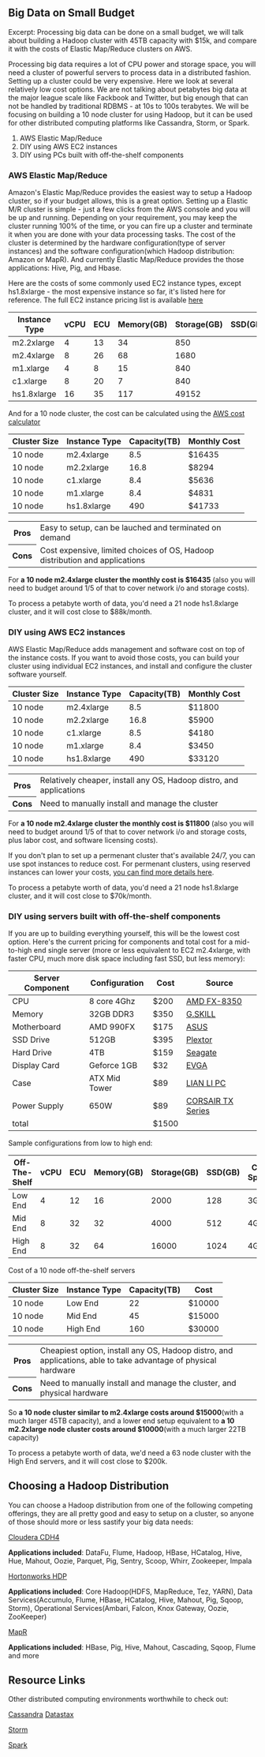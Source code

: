 ## Big Data on Small Budget

Excerpt: Processing big data can be done on a small budget, we will talk about building a Hadoop cluster with 45TB capacity with $15k, and compare it with the costs of Elastic Map/Reduce clusters on AWS.

Processing big data requires a lot of CPU power and storage space, you will need a cluster of powerful servers to process data in a distributed fashion. Setting up a cluster could be very expensive. Here we look at several relatively low cost options. We are not talking about petabytes big data at the major league scale like Fackbook and Twitter, but big enough that can not be handled by traditional RDBMS - at 10s to 100s terabytes. We will be focusing on building a 10 node cluster for using Hadoop, but it can be used for other distributed computing platforms like Cassandra, Storm, or Spark.

1. AWS Elastic Map/Reduce
2. DIY using AWS EC2 instances
3. DIY using PCs built with off-the-shelf components

### AWS Elastic Map/Reduce

Amazon's Elastic Map/Reduce provides the easiest way to setup a Hadoop cluster, so if your budget allows, this is a great option. Setting up a Elastic M/R cluster is simple - just a few clicks from the AWS console and you will be up and running.  Depending on your requirement, you may keep the cluster running 100% of the time, or you can fire up a cluster and terminate it when you are done with your data processing tasks. The cost of the cluster is determined by the hardware configuration(type of server instances) and the software configuration(which Hadoop distribution: Amazon or MapR). And currently Elastic Map/Reduce provides the those applications: Hive, Pig, and Hbase. 

Here are the costs of some commonly used EC2 instance types, except hs1.8xlarge - the most expensive instance so far, it's listed here for reference. The full EC2 instance pricing list is available [here](http://aws.amazon.com/elasticmapreduce/pricing/)
<table border="0.5">
<thead>
<tr><th>Instance Type</th><th>vCPU</th><th>ECU</th><th>Memory(GB)</th><th>Storage(GB)</th><th>SSD(GB)</th><th>Cost/Hour</th><th>Cost/Month</th></tr>
</thead>
<tbody>
<tr><td>m2.2xlarge</td><td>4</td><td>13</td><td>34</td><td>850</td><td></td><td>$0.82</td><td>$590</td></tr>
<tr><td>m2.4xlarge</td><td>8</td><td>26</td><td>68</td><td>1680</td><td></td><td>$1.64</td><td>$1180</td></tr>
<tr><td>m1.xlarge</td><td>4</td><td>8</td><td>15</td><td>840</td><td></td><td>$0.48</td><td>$345</td></tr>
<tr><td>c1.xlarge</td><td>8</td><td>20</td><td>7</td><td>840</td><td></td><td>$0.58</td><td>$418</td></tr>
<tr><td>hs1.8xlarge</td><td>16</td><td>35</td><td>117</td><td>49152</td><td></td><td>$4.60</td><td>$3312</td></tr>
</tbody>
</table>


And for a 10 node cluster, the cost can be calculated using the [AWS cost calculator](http://calculator.s3.amazonaws.com/calc5.html#s=EMR)


<table border="0.5">
<thead>
<tr><th>Cluster Size</th><th>Instance Type</th><th>Capacity(TB)</th><th>Monthly Cost</th></tr>
</thead>
<tbody>
<tr><td>10 node</td><td>m2.4xlarge</td><td>8.5</td><td>$16435</td></tr>
<tr><td>10 node</td><td>m2.2xlarge</td><td>16.8</td><td>$8294</td></tr>
<tr><td>10 node</td><td>c1.xlarge</td><td>8.4</td><td>$5636</td></tr>
<tr><td>10 node</td><td>m1.xlarge</td><td>8.4</td><td>$4831</td></tr>
<tr><td>10 node</td><td>hs1.8xlarge</td><td>490</td><td>$41733</td></tr>
</tbody>
</table>

<table border="0.5">
<tbody>
<tr><th>Pros</th><td>Easy to setup, can be lauched and terminated on demand</td><tr>
<tr><th>Cons</th><td>Cost expensive, limited choices of OS, Hadoop distribution and applications</td><tr>
</tbody>
</table>

For **a 10 node m2.4xlarge cluster the monthly cost is $16435** (also you will need to budget around 1/5 of that to cover network i/o and storage costs).

To process a petabyte worth of data, you'd need a 21 node hs1.8xlarge cluster, and it will cost close to $88k/month. 

### DIY using AWS EC2 instances 

AWS Elastic Map/Reduce adds management and software cost on top of the instance costs. If you want to avoid those costs, you can build your cluster using individual EC2 instances, and install and configure the cluster software yourself.

<table border="0.5">
<thead>
<tr><th>Cluster Size</th><th>Instance Type</th><th>Capacity(TB)</th><th>Monthly Cost</th></tr>
</thead>
<tbody>
<tr><td>10 node</td><td>m2.4xlarge</td><td>8.5</td><td>$11800</td></tr>
<tr><td>10 node</td><td>m2.2xlarge</td><td>16.8</td><td>$5900</td></tr>
<tr><td>10 node</td><td>c1.xlarge</td><td>8.5</td><td>$4180</td></tr>
<tr><td>10 node</td><td>m1.xlarge</td><td>8.4</td><td>$3450</td></tr>
<tr><td>10 node</td><td>hs1.8xlarge</td><td>490</td><td>$33120</td></tr>
</tbody>
</table>

<table border="0.5">
<tbody>
<tr><th>Pros</th><td>Relatively cheaper, install any OS, Hadoop distro, and applications</td><tr>
<tr><th>Cons</th><td>Need to manually install and manage the cluster</td><tr>
</tbody>
</table>

 
For **a 10 node m2.4xlarge cluster the monthly cost is $11800** (also you will need to budget around 1/5 of that to cover network i/o and storage costs, plus labor cost, and software licensing costs).

If you don't plan to set up a permenant cluster that's available 24/7, you can use spot instances to reduce cost.  For permenant clusters, using reserved instances can lower your costs, [you can find more details here](http://aws.amazon.com/elasticmapreduce/pricing/).

To process a petabyte worth of data, you'd need a 21 node hs1.8xlarge cluster, and it will cost close to $70k/month.  


### DIY using servers built with off-the-shelf components

If you are up to building everything yourself, this will be the lowest cost option. Here's the current pricing for components and total cost for a mid-to-high end single server (more or less equivalent to EC2 m2.4xlarge, with faster CPU, much more disk space including fast SSD, but less memory):

<table border="0.5">
<thead>
<tr><th>Server Component</th><th>Configuration</th><th>Cost</th><th>Source</th></tr>
</thead>
<tbody>
<tr><td>CPU</td><td>8 core 4Ghz</td><td>$200</td><td><a href="http://www.newegg.com/Product/Product.aspx?Item=N82E16819113284">AMD FX-8350</a></td></tr>
<tr><td>Memory</td><td>32GB DDR3 </td><td>$350</td><td><a href="http://www.newegg.com/Product/Product.aspx?Item=N82E16820231590">G.SKILL</a></td></tr>
<tr><td>Motherboard</td><td>AMD 990FX</td><td>$175</td><td><a href="http://www.newegg.com/Product/Product.aspx?Item=N82E16813131877">ASUS</a></td></tr>
<tr><td>SSD Drive</td><td>512GB</td><td>$395</td><td><a href="http://www.newegg.com/Product/Product.aspx?Item=N82E16820249034">Plextor</a></td></tr>
<tr><td>Hard Drive</td><td>4TB</td><td>$159</td><td><a href="http://www.newegg.com/Product/Product.aspx?Item=N82E16822178338">Seagate</a></td></tr>
<tr><td>Display Card</td><td>Geforce 1GB</td><td>$32</td><td><a href="http://www.newegg.com/Product/Product.aspx?Item=N82E16814130585">EVGA</a></td></tr>
<tr><td>Case</td><td>ATX Mid Tower</td><td>$89</td><td><a href="http://www.newegg.com/Product/Product.aspx?Item=N82E16811112331">LIAN LI PC</a></td></tr>
<tr><td>Power Supply</td><td>650W</td><td>$89</td><td><a href="http://www.newegg.com/Product/Product.aspx?Item=N82E16817139005">CORSAIR TX Series</a></td></tr>
<tr><td>total</td><td></td><td>$1500</td><td></td></tr>
</tbody>
</table>

Sample configurations from low to high end:
<table border="0.5">
<thead>
<tr><th>Off-The-Shelf</th><th>vCPU</th><th>ECU</th><th>Memory(GB)</th><th>Storage(GB)</th><th>SSD(GB)</th><th>CPU Speed</th><th>Cost</th></tr>
</thead>
<tbody>
<tr><td>Low End</td><td>4</td><td>12</td><td>16</td><td>2000</td><td>128</td><td>3Ghz</td><td>$1000 </td></tr>
<tr><td>Mid End</td><td>8</td><td>32</td><td>32</td><td>4000</td><td>512</td><td>4Ghz</td><td>$1500</td></tr>
<tr><td>High End</td><td>8</td><td>32</td><td>64</td><td>16000</td><td>1024</td><td>4Ghz</td><td>$3000</td></tr>
</tbody>
</table>

Cost of a 10 node off-the-shelf servers
<table border="0.5">
<thead>
<tr><th>Cluster Size</th><th>Instance Type</th><th>Capacity(TB)</th><th>Cost</th></tr>
</thead>
<tbody>
<tr><td>10 node</td><td>Low End</td><td>22</td><td>$10000</td></tr>
<tr><td>10 node</td><td>Mid End</td><td>45</td><td>$15000</td></tr>
<tr><td>10 node</td><td>High End</td><td>160</td><td>$30000</td></tr>
</tbody>
</table>

<table border="0.5">
<tbody>
<tr><th>Pros</th><td>Cheapiest option, install any OS, Hadoop distro, and applications, able to take advantage of physical hardware</td><tr>
<tr><th>Cons</th><td>Need to manually install and manage the cluster, and physical hardware</td><tr>
</tbody>
</table>

So **a 10 node cluster similar to m2.4xlarge costs around $15000**(with a much larger 45TB capacity), and a lower end setup equivalent to **a 10 m2.2xlarge node cluster costs around $10000**(with a much larger 22TB capacity)

To process a petabyte worth of data, we'd need a 63 node cluster with the High End servers, and it will cost close to $200k.  


## Choosing a Hadoop Distribution

You can choose a Hadoop distribution from one of the following competing offerings, they are all pretty good and easy to setup on a cluster, so anyone of those should more or less sastify your big data needs:


[Cloudera CDH4](http://www.cloudera.com/content/cloudera/en/products-and-services/cdh.html)

**Applications included**: DataFu, Flume, Hadoop, HBase, HCatalog, Hive, Hue, Mahout, Oozie, Parquet, Pig, Sentry, Scoop, Whirr, Zookeeper, Impala
 
[Hortonworks HDP](http://hortonworks.com/products/hdp/)

**Applications included**: Core Hadoop(HDFS, MapReduce, Tez, YARN), Data Services(Accumulo, Flume, HBase, HCatalog, Hive, Mahout, Pig, Sqoop, Storm), Operational Services(Ambari, Falcon, Knox Gateway, Oozie, ZooKeeper)


[MapR](http://www.mapr.com/products/mapr-editions)

**Applications included**: HBase, Pig, Hive, Mahout, Cascading, Sqoop, Flume and more

## Resource Links

Other distributed computing environments worthwhile to check out:

[Cassandra](http://cassandra.apache.org/) [Datastax](http://www.datastax.com/)

[Storm](http://storm-project.net/)

[Spark](http://spark.incubator.apache.org/)





	

	
